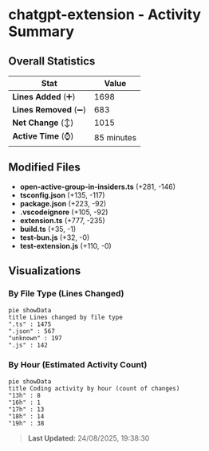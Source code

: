 # chatgpt-extension - Activity Summary 

## Overall Statistics

| Stat                   | Value                                                             |
| ---------------------- | ----------------------------------------------------------------- |
| **Lines Added** (➕)   | 1698                                          |
| **Lines Removed** (➖) | 683                                        |
| **Net Change** (↕)    | 1015                |
| **Active Time** (⌚)   | 85 minutes |


## Modified Files
- **open-active-group-in-insiders.ts** (+281, -146)
- **tsconfig.json** (+135, -117)
- **package.json** (+223, -92)
- **.vscodeignore** (+105, -92)
- **extension.ts** (+777, -235)
- **build.ts** (+35, -1)
- **test-bun.js** (+32, -0)
- **test-extension.js** (+110, -0)

## Visualizations

### By File Type (Lines Changed)

```mermaid
pie showData
title Lines changed by file type
".ts" : 1475
".json" : 567
"unknown" : 197
".js" : 142
```

### By Hour (Estimated Activity Count)

```mermaid
pie showData
title Coding activity by hour (count of changes)
"13h" : 8
"16h" : 1
"17h" : 13
"18h" : 14
"19h" : 38
```


> **Last Updated:** 24/08/2025, 19:38:30